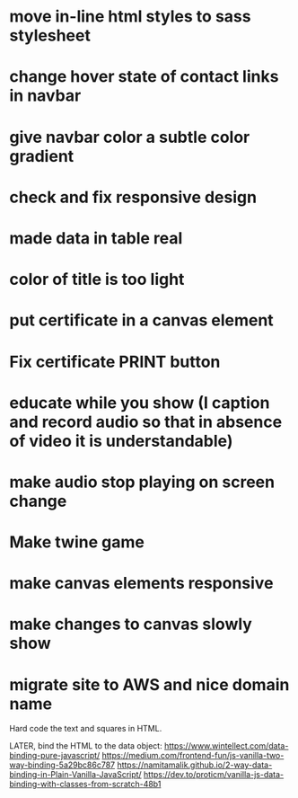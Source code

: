 # move in-line html styles to sass stylesheet
# change hover state of contact links in navbar
# give navbar color a subtle color gradient
# check and fix responsive design
# made data in table real
# color of title is too light
# put certificate in a canvas element
# Fix certificate PRINT button
# educate while you show (I caption and record audio so that in absence of video it is understandable)
# make audio stop playing on screen change
# Make twine game
# make canvas elements responsive
# make changes to canvas slowly show
# migrate site to AWS and nice domain name

Hard code the text and squares in HTML.

LATER, bind the HTML to the data object:
https://www.wintellect.com/data-binding-pure-javascript/
https://medium.com/frontend-fun/js-vanilla-two-way-binding-5a29bc86c787
https://namitamalik.github.io/2-way-data-binding-in-Plain-Vanilla-JavaScript/
https://dev.to/proticm/vanilla-js-data-binding-with-classes-from-scratch-48b1
